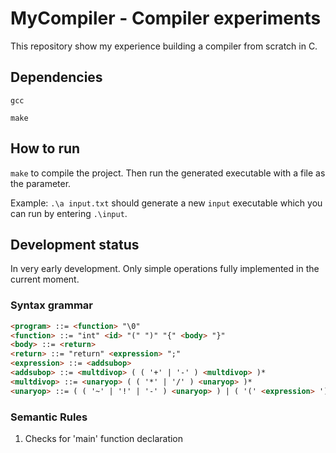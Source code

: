 # MyCompiler - Compiler experiments

This repository show my experience building a compiler from scratch in C.

## Dependencies

`gcc`

`make`

## How to run

`make` to compile the project. Then run the generated executable with a file as the parameter. 

Example: `.\a input.txt` should generate a new `input` executable which you can run by entering `.\input`.

## Development status

In very early development. Only simple operations fully implemented in the current moment.

### Syntax grammar

```html
<program> ::= <function> "\0"
<function> ::= "int" <id> "(" ")" "{" <body> "}"
<body> ::= <return>
<return> ::= "return" <expression> ";"
<expression> ::= <addsubop>
<addsubop> ::= <multdivop> ( ( '+' | '-' ) <multdivop> )*
<multdivop> ::= <unaryop> ( ( '*' | '/' ) <unaryop> )*
<unaryop> ::= ( ( '~' | '!' | '-' ) <unaryop> ) | ( '(' <expression> ')' ) | ([0-9])*
```

### Semantic Rules

1. Checks for 'main' function declaration